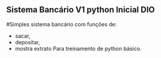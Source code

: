 ## Sistema Bancário V1 python Inicial  DIO

#Simples sistema bancário com funções de:
- sacar,
- depositar,
- mostra extrato
Para treinamento de python básico.
